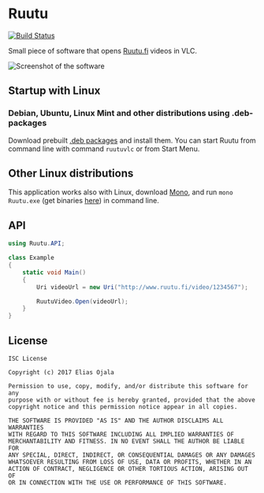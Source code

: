 # Ruutu

[![Build Status](https://travis-ci.org/theel0ja/Ruutu.svg?branch=master)](https://travis-ci.org/theel0ja/Ruutu)

Small piece of software that opens [Ruutu.fi](http://www.ruutu.fi/) videos in VLC.

![Screenshot of the software](Screenshot.gif)

## Startup with Linux
### Debian, Ubuntu, Linux Mint and other distributions using .deb-packages
Download prebuilt [.deb packages](https://github.com/theel0ja/Ruutu/releases) and install them. You can start Ruutu from command line with command `ruutuvlc` or from Start Menu.

## Other Linux distributions
This application works also with Linux, download [Mono](http://www.mono-project.com/), and run `mono Ruutu.exe` (get binaries [here](https://github.com/theel0ja/Ruutu/releases)) in command line.

## API
```csharp
using Ruutu.API;

class Example
{
	static void Main()
	{
		Uri videoUrl = new Uri("http://www.ruutu.fi/video/1234567");

		RuutuVideo.Open(videoUrl);
	}
}
```

## License

```
ISC License

Copyright (c) 2017 Elias Ojala

Permission to use, copy, modify, and/or distribute this software for any
purpose with or without fee is hereby granted, provided that the above
copyright notice and this permission notice appear in all copies.

THE SOFTWARE IS PROVIDED "AS IS" AND THE AUTHOR DISCLAIMS ALL WARRANTIES
WITH REGARD TO THIS SOFTWARE INCLUDING ALL IMPLIED WARRANTIES OF
MERCHANTABILITY AND FITNESS. IN NO EVENT SHALL THE AUTHOR BE LIABLE FOR
ANY SPECIAL, DIRECT, INDIRECT, OR CONSEQUENTIAL DAMAGES OR ANY DAMAGES
WHATSOEVER RESULTING FROM LOSS OF USE, DATA OR PROFITS, WHETHER IN AN
ACTION OF CONTRACT, NEGLIGENCE OR OTHER TORTIOUS ACTION, ARISING OUT OF
OR IN CONNECTION WITH THE USE OR PERFORMANCE OF THIS SOFTWARE.
```
